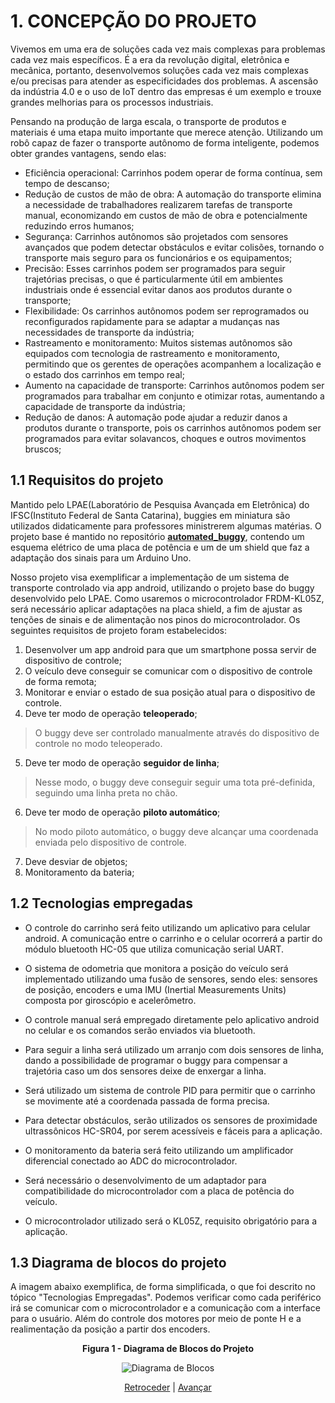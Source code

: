 # 1. CONCEPÇÃO DO PROJETO

Vivemos em uma era de soluções cada vez mais complexas para problemas cada vez mais específicos. É a era da revolução digital, eletrônica e mecânica, portanto, desenvolvemos soluções cada vez mais complexas e/ou precisas para atender as especificidades dos problemas. A ascensão da indústria 4.0 e o uso de IoT dentro das empresas é um exemplo e trouxe grandes melhorias para os processos industriais.

Pensando na produção de larga escala, o transporte de produtos e materiais é uma etapa muito importante que merece atenção. 
Utilizando um robô capaz de fazer o transporte autônomo de forma inteligente, podemos obter grandes vantagens, sendo elas:

* Eficiência operacional: Carrinhos podem operar de forma contínua, sem tempo de descanso;
* Redução de custos de mão de obra: A automação do transporte elimina a necessidade de trabalhadores realizarem tarefas de transporte manual, economizando em custos de mão de obra e potencialmente reduzindo erros humanos;
* Segurança: Carrinhos autônomos são projetados com sensores avançados que podem detectar obstáculos e evitar colisões, tornando o transporte mais seguro para os funcionários e os equipamentos;
* Precisão: Esses carrinhos podem ser programados para seguir trajetórias precisas, o que é particularmente útil em ambientes industriais onde é essencial evitar danos aos produtos durante o transporte;
* Flexibilidade: Os carrinhos autônomos podem ser reprogramados ou reconfigurados rapidamente para se adaptar a mudanças nas necessidades de transporte da indústria;
* Rastreamento e monitoramento: Muitos sistemas autônomos são equipados com tecnologia de rastreamento e monitoramento, permitindo que os gerentes de operações acompanhem a localização e o estado dos carrinhos em tempo real;
* Aumento na capacidade de transporte: Carrinhos autônomos podem ser programados para trabalhar em conjunto e otimizar rotas, aumentando a capacidade de transporte da indústria;
* Redução de danos: A automação pode ajudar a reduzir danos a produtos durante o transporte, pois os carrinhos autônomos podem ser programados para evitar solavancos, choques e outros movimentos bruscos;

## 1.1 Requisitos do projeto
Mantido pelo LPAE(Laboratório de Pesquisa Avançada em Eletrônica) do IFSC(Instituto Federal de Santa Catarina), buggies em miniatura são utilizados didaticamente para professores ministrerem algumas matérias. O projeto base é mantido no repositório [**automated_buggy**](https://github.com/xtarke/automated_buggy), contendo um esquema elétrico de uma placa de potência e um de um shield que faz a adaptação dos sinais para um Arduino Uno.

Nosso projeto visa exemplificar a implementação de um sistema de transporte controlado via app android, utilizando o projeto base do buggy desenvolvido pelo LPAE. Como usaremos o microcontrolador FRDM-KL05Z, será necessário aplicar adaptações na placa shield, a fim de ajustar as tenções de sinais e de alimentação nos pinos do microcontrolador. Os seguintes requisitos de projeto foram estabelecidos:

1. Desenvolver um app android para que um smartphone possa servir de dispositivo de controle;
2. O veículo deve conseguir se comunicar com o dispositivo de controle de forma remota;
3. Monitorar e enviar o estado de sua posição atual para o dispositivo de controle.
4. Deve ter modo de operação **teleoperado**;
  > O buggy deve ser controlado manualmente através do dispositivo de controle no modo teleoperado. 
5. Deve ter modo de operação **seguidor de linha**;
  > Nesse modo, o buggy deve conseguir seguir uma tota pré-definida, seguindo uma linha preta no chão.
6. Deve ter modo de operação **piloto automático**;
  > No modo piloto automático, o buggy deve alcançar uma coordenada enviada pelo dispositivo de controle.
7. Deve desviar de objetos;
8. Monitoramento da bateria;


## 1.2 Tecnologias empregadas

* O controle do carrinho será feito utilizando um aplicativo para celular android. A comunicação entre o carrinho e o celular ocorrerá a partir do módulo bluetooth HC-05 que utiliza comunicação serial UART.

* O sistema de odometria que monitora a posição do veículo será implementado utilizando uma fusão de sensores, sendo eles: sensores de posição, encoders e uma IMU (Inertial Measurements Units) composta por giroscópio e acelerômetro.
  
* O controle manual será empregado diretamente pelo aplicativo android no celular e os comandos serão enviados via bluetooth.

* Para seguir a linha será utilizado um arranjo com dois sensores de linha, dando a possibilidade de programar o buggy para compensar a trajetória caso um dos sensores deixe de enxergar a linha.

* Será utilizado um sistema de controle PID para permitir que o carrinho se movimente até a coordenada passada de forma precisa.

* Para detectar obstáculos, serão utilizados os sensores de proximidade ultrassônicos HC-SR04, por serem acessíveis e fáceis para a aplicação.
  
* O monitoramento da bateria será feito utilizando um amplificador diferencial conectado ao ADC do microcontrolador. 

* Será necessário o desenvolvimento de um adaptador para compatibilidade do microcontrolador com a placa de potência do veículo.

* O microcontrolador utilizado será o KL05Z, requisito obrigatório para a aplicação.

## 1.3 Diagrama de blocos do projeto

A imagem abaixo exemplifica, de forma simplificada, o que foi descrito no tópico "Tecnologias Empregadas". Podemos verificar como cada periférico irá se comunicar com o microcontrolador e a comunicação com a interface para o usuário. Além do controle dos motores por meio de ponte H e a realimentação da posição a partir dos encoders. 

<p align=center> 
<strong>Figura 1 - Diagrama de Blocos do Projeto</strong>
</p>

<div align="center">


![Diagrama de Blocos](https://github.com/ciceroed/MCC1_IFSC_2023_02/blob/main/Equipe_Robo_Roadsters/imagens/Diagrama%20de%20Blocos.jpg)

</div>

<div align="center">
  
[Retroceder](https://github.com/ciceroed/MCC1_IFSC_2023_02/tree/main/Equipe_Robo_Roadsters) | [Avançar](https://github.com/ciceroed/MCC1_IFSC_2023_02/blob/main/Equipe_Robo_Roadsters/design.md)

</div>
